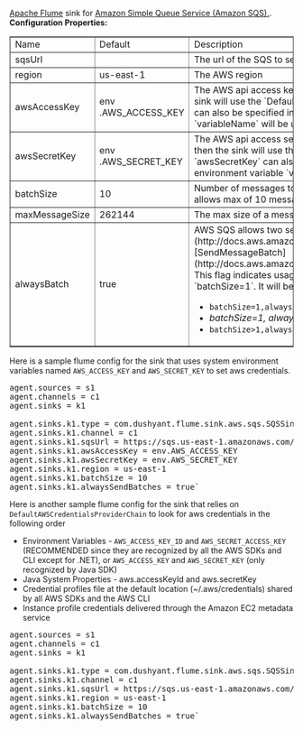 [Apache Flume](https://flume.apache.org/) sink for [Amazon Simple Queue Service (Amazon SQS).](http://aws.amazon.com/sqs/). 
**Configuration Properties:**

<table summary="" border="1">

<tbody>

<tr>

<td>Name</td>

<td>Default</td>

<td>Description</td>

</tr>

<tr>

<td>sqsUrl</td>
<td></td>
<td>The url of the SQS to send the messages to</td>

</tr>

<tr>

<td>region</td>

<td>us-east-1</td>

<td>The AWS region</td>

</tr>

<tr>

<td>awsAccessKey</td>

<td>env .AWS_ACCESS_KEY</td>

<td>The AWS api access key id. This is optional. If `awsAccessKey` or `awsSecretKey` are not specified then the sink will use the `DefaultAWSCredentialsProviderChain` to look for AWS credentials. The `awsAccessKey` can also be specified in `env.variableName` format; in that case, the value of system environment variable `variableName` will be used.</td>

</tr>

<tr>

<td>awsSecretKey</td>

<td>env .AWS_SECRET_KEY</td>

<td>The AWS api access secret key. This is optional. If `awsAccessKey` or `awsSecretKey` are not specified then the sink will use the `DefaultAWSCredentialsProviderChain` to look for AWS credentials. The `awsSecretKey` can also be specified in `env.variableName` format; in that case, the value of system environment variable `variableName` will be used.</td>

</tr>

<tr>

<td>batchSize</td>

<td>10</td>

<td>Number of messages to be sent in one batch. This should be between 1 and 10 (inclusive). AWS SQS allows max of 10 messages per batch.</td>

</tr>

<tr>

<td>maxMessageSize</td>

<td>262144</td>

<td>The max size of a message or batch (in bytes). Currently AWS allows max of 256KB.</td>

</tr>

<tr>

<td>alwaysBatch</td>

<td>true</td>

<td>AWS SQS allows two separate APIs for sending a message to SQS. [SendMessage](http://docs.aws.amazon.com/AWSSimpleQueueService/latest/APIReference/API_SendMessage.html) and [SendMessageBatch](http://docs.aws.amazon.com/AWSSimpleQueueService/latest/APIReference/API_SendMessageBatch.html). This flag indicates usage of SendMessageBatch API when _batchSize=1_. This flag is applicable only when `batchSize=1`. It will be ignored for all cases of `batchSize>1`. For example when,

*   `batchSize=1,alwaysBatch=true`: SendMessageBatch will be used
*   _batchSize=1, alwaysBatch=false_: SendMessage will be used
*   `batchSize>1,alwaysBatch=true|false`: SendMessageBatch will be used

</td>

</tr>

</tbody>

</table>

Here is a sample flume config for the sink that uses system environment variables named `AWS_ACCESS_KEY` and `AWS_SECRET_KEY` to set aws credentials.

<pre>
agent.sources = s1
agent.channels = c1
agent.sinks = k1

agent.sinks.k1.type = com.dushyant.flume.sink.aws.sqs.SQSSink
agent.sinks.k1.channel = c1
agent.sinks.k1.sqsUrl = https://sqs.us-east-1.amazonaws.com/12345646/some-sqs-name
agent.sinks.k1.awsAccessKey = env.AWS_ACCESS_KEY
agent.sinks.k1.awsSecretKey = env.AWS_SECRET_KEY
agent.sinks.k1.region = us-east-1
agent.sinks.k1.batchSize = 10
agent.sinks.k1.alwaysSendBatches = true` 
</pre>

Here is another sample flume config for the sink that relies on `DefaultAWSCredentialsProviderChain` to look for aws credentials in the following order

*   Environment Variables - `AWS_ACCESS_KEY_ID` and `AWS_SECRET_ACCESS_KEY` (RECOMMENDED since they are recognized by all the AWS SDKs and CLI except for .NET), or `AWS_ACCESS_KEY` and `AWS_SECRET_KEY` (only recognized by Java SDK)
*   Java System Properties - aws.accessKeyId and aws.secretKey
*   Credential profiles file at the default location (~/.aws/credentials) shared by all AWS SDKs and the AWS CLI
*   Instance profile credentials delivered through the Amazon EC2 metadata service

<pre>
agent.sources = s1
agent.channels = c1
agent.sinks = k1

agent.sinks.k1.type = com.dushyant.flume.sink.aws.sqs.SQSSink
agent.sinks.k1.channel = c1
agent.sinks.k1.sqsUrl = https://sqs.us-east-1.amazonaws.com/12345646/some-sqs-name
agent.sinks.k1.region = us-east-1
agent.sinks.k1.batchSize = 10
agent.sinks.k1.alwaysSendBatches = true` 
</pre>